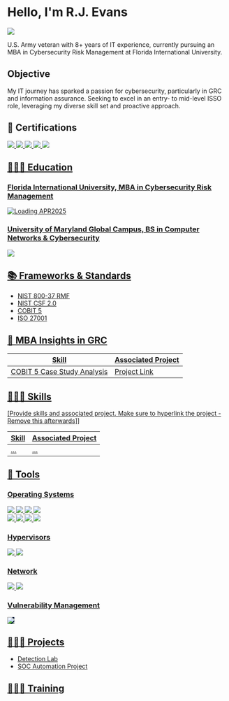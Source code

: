 # Hello, I'm R.J. Evans
<a href="https://linkedin.com/in/rj-evans"><img src="https://img.shields.io/badge/-LinkedIn-0072b1?&style=for-the-badge&logo=linkedin&logoColor=white" /></a>

U.S. Army veteran with 8+ years of IT experience, currently pursuing an MBA in Cybersecurity Risk Management at Florida International University.  

## Objective

My IT journey has sparked a passion for cybersecurity, particularly in GRC and information assurance. Seeking to excel in an entry- to mid-level ISSO role, leveraging my diverse skill set and proactive approach.


## 🪪 Certifications

<div>
<a href="https://github.com/rjfe23/certifications/blob/main/CompTIA%20CySA%2B%20ce.pdf">    
    <img src="https://img.shields.io/badge/-CySA%2B-FF0000?&style=for-the-badge&logo=CompTIA&logoColor=white" />
<a href="https://github.com/rjfe23/certifications/blob/main/CompTIA%20Security%2B%20ce.pdf">
    <img src="https://img.shields.io/badge/-Security%2B-FF0000?&style=for-the-badge&logo=CompTIA&logoColor=white" />
<a href="https://github.com/rjfe23/certifications/blob/main/CCNA.pdf">
    <img src="https://img.shields.io/badge/-CCNA-007ACC?&style=for-the-badge&logo=Cisco&logoColor=white" />
<a href="https://github.com/rjfe23/certifications/blob/main/AWS%20CCP.pdf">
    <img src="https://img.shields.io/badge/-AWS%20CCP-FF9900?&style=for-the-badge&logo=Amazon%20AWS&logoColor=white" />
<a href="https://github.com/rjfe23/certifications/blob/main/PMI%20CAPM.pdf" >
    <img src="https://img.shields.io/badge/-PMI%20CAPM-5D2D91?&style=for-the-badge&logo=Project%20Management%20Institute&logoColor=white" />

</div>


## 👨🏾‍🎓 Education 
### Florida International University, MBA in Cybersecurity Risk Management
![Loading APR2025](https://img.shields.io/badge/Loading-APR2025-blue)

### University of Maryland Global Campus, BS in Computer Networks & Cybersecurity
<a href="https://github.com/rjfe23/certifications/blob/main/UMGC%20Degree.jpg" >
<img src="https://img.shields.io/badge/Degree-FF0000?style=for-the-badge&logoColor=white" style="text-decoration: none;" />


</div>

## 📚 Frameworks & Standards
- NIST 800-37 RMF
- NIST CSF 2.0
- COBIT 5
- ISO 27001


<div>

## 📝 MBA Insights in GRC

| Skill                                         | Associated Project         |
|-----------------------------------------------|----------------------------|
| COBIT 5 Case Study Analysis | [Project Link](https://github.com/rjfe23/ISM6575-wk2) |

<div>
    
## 🤹🏾‍♂️ Skills
[Provide skills and associated project. Make sure to hyperlink the project - Remove this afterwards]]

| Skill                                         | Associated Project         |
|-----------------------------------------------|----------------------------|
| ...          | ... |

## 🧰 Tools

### Operating Systems
<div>
<img src="https://img.shields.io/badge/macOS-000000?style=for-the-badge&logo=apple&logoColor=white" /> <img src="https://img.shields.io/badge/iOS-000000?style=for-the-badge&logo=apple&logoColor=white" /> <img src="https://img.shields.io/badge/RHEL-EE0000?style=for-the-badge&logo=red-hat&logoColor=white" /> <img src="https://img.shields.io/badge/Cisco_IOS-1BA0D7?style=for-the-badge&logo=cisco&logoColor=white" />
<div>
<img src="https://img.shields.io/badge/Android-3DDC84?style=for-the-badge&logo=android&logoColor=white" /> <img src="https://img.shields.io/badge/Kali_Linux-557C94?style=for-the-badge&logo=kali-linux&logoColor=white" /> <img src="https://img.shields.io/badge/CentOS-262577?style=for-the-badge&logo=centos&logoColor=white" /> <img src="https://img.shields.io/badge/Ubuntu-E95420?style=for-the-badge&logo=ubuntu&logoColor=white" />



### Hypervisors
<div>
<img src="https://img.shields.io/badge/VMware_Workstation_Pro-607078?style=for-the-badge&logo=vmware&logoColor=white" />
<img src="https://img.shields.io/badge/VirtualBox-183A61?style=for-the-badge&logo=virtualbox&logoColor=white" />


 

### Network
<div>
    <img src="https://img.shields.io/badge/Nmap-015C87?style=for-the-badge&logo=nmap&logoColor=white" />
    <img src="https://img.shields.io/badge/-Wireshark-1679A7?&style=for-the-badge&logo=Wireshark&logoColor=white" />

</div>

### Vulnerability Management
<div>
   <img src="https://img.shields.io/badge/Nessus-339933?style=for-the-badge&logo=nessus&logoColor=white" style="background-color: #001F3F;" />



</div>


## 👨🏾‍💻 Projects
- Detection Lab
- SOC Automation Project




## 👨🏾‍🏫 Training 












[linkedin]: https://linkedin.com/in/rj-evans

<!--
**joshmadakor1/joshmadakor1** is a ✨ _special_ ✨ repository because its `README.md` (this file) appears on your GitHub profile.

Here are some ideas to get you started:

- 🔭 I’m currently working on ...
- 🌱 I’m currently learning ...
- 👯 I’m looking to collaborate on ...
- 🤔 I’m looking for help with ...
- 💬 Ask me about ...
- 📫 How to reach me: ...
- 😄 Pronouns: ...
- ⚡ Fun fact: ...
-->
